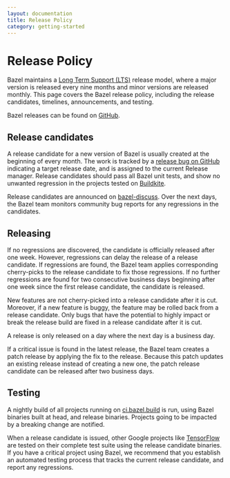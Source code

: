 ```yaml
---
layout: documentation
title: Release Policy
category: getting-started
---
```


# Release Policy

Bazel maintains a
[Long Term Support (LTS)](versioning.html)
release model, where a major version is released every nine months and minor
versions are released monthly. This page covers the Bazel release policy,
including the release candidates, timelines, announcements, and testing.

Bazel releases can be found on
[GitHub](https://github.com/bazelbuild/bazel/releases).

## Release candidates
A release candidate for a new version of Bazel is usually created at the
beginning of every month. The work is tracked by a
[release bug on GitHub](https://github.com/bazelbuild/bazel/issues?q=is%3Aissue+is%3Aopen+label%3Arelease)
indicating a target release date, and is assigned to the current Release manager.
Release candidates should pass all Bazel unit tests, and show no unwanted
regression in the projects tested on [Buildkite](https://buildkite.com/bazel).

Release candidates are announced on
[bazel-discuss](https://groups.google.com/g/bazel-discuss).
Over the next days, the Bazel team monitors community bug reports for any
regressions in the candidates.

## Releasing

If no regressions are discovered, the candidate is officially released after
one week. However, regressions can delay the release of a release candidate. If
regressions are found, the Bazel team applies corresponding cherry-picks to the
release candidate to fix those regressions. If no further regressions are found
for two consecutive business days beginning after one week since the first
release candidate, the candidate is released.

New features are not cherry-picked into a release candidate after it is cut.
Moreover, if a new feature is buggy, the feature may be rolled back from a
release candidate. Only bugs that have the potential to highly impact or break
the release build are fixed in a release candidate after it is cut.

A release is only released on a day where the next day is a business day.

If a critical issue is found in the latest release, the Bazel team creates a
patch release by applying the fix to the release. Because this patch updates an
existing release instead of creating a new one, the patch release candidate can
be released after two business days.

## Testing

A nightly build of all projects running on
[ci.bazel.build](https://ci.bazel.build/) is run, using Bazel binaries built at
head, and release binaries. Projects going to be impacted by a breaking change
are notified.

When a release candidate is issued, other Google projects like
[TensorFlow](https://tensorflow.org) are tested on their complete test suite
using the release candidate binaries. If you have a critical project
using Bazel, we recommend that you establish an automated testing process that
tracks the current release candidate, and report any regressions.

